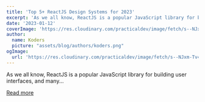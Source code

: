 ```yaml
---
title: 'Top 5+ ReactJS Design Systems for 2023'
excerpt: 'As we all know, ReactJS is a popular JavaScript library for building user interfaces, and many...'
date: '2023-01-12'
coverImage: 'https://res.cloudinary.com/practicaldev/image/fetch/s--NJxm-Tv4--/c_imagga_scale,f_auto,fl_progressive,h_420,q_auto,w_1000/https://dev-to-uploads.s3.amazonaws.com/uploads/articles/vi5zu728s2zctwmm3cex.png'
author:
  name: Koders
  picture: "assets/blog/authors/koders.png"
ogImage:
  url: 'https://res.cloudinary.com/practicaldev/image/fetch/s--NJxm-Tv4--/c_imagga_scale,f_auto,fl_progressive,h_420,q_auto,w_1000/https://dev-to-uploads.s3.amazonaws.com/uploads/articles/vi5zu728s2zctwmm3cex.png'
---
```


As we all know, ReactJS is a popular JavaScript library for building user interfaces, and many...

[Read more](https://dev.to/fredy/top-5-reactjs-design-systems-for-2023-5ha2)
